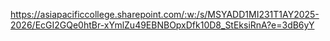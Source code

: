 https://asiapacificcollege.sharepoint.com/:w:/s/MSYADD1MI231T1AY2025-2026/EcGI2GQe0htBr-xYmlZu49EBNBOpxDfk10D8_StEksiRnA?e=3dB6yY
